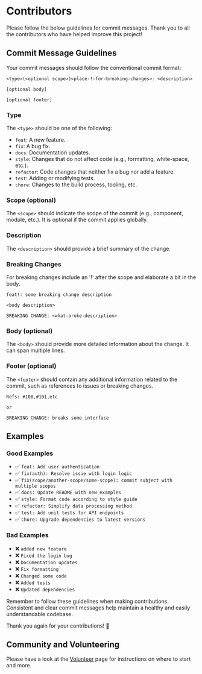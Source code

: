 # Contributors

Please follow the below guidelines for commit messages. Thank you to all the contributors who have helped improve this project!

## Commit Message Guidelines

Your commit messages should follow the conventional commit format:

```
<type>(<optional scope>)<place-!-for-breaking-changes>: <description>

[optional body]

[optional footer]
```

### Type

The `<type>` should be one of the following:

- `feat`: A new feature.
- `fix`: A bug fix.
- `docs`: Documentation updates.
- `style`: Changes that do not affect code (e.g., formatting, white-space, etc.).
- `refactor`: Code changes that neither fix a bug nor add a feature.
- `test`: Adding or modifying tests.
- `chore`: Changes to the build process, tooling, etc.

### Scope (optional)

The `<scope>` should indicate the scope of the commit (e.g., component, module, etc.). It is optional if the commit applies globally.

### Description

The `<description>` should provide a brief summary of the change.

### Breaking Changes

For breaking changes include an '!' after the scope and elaborate a bit in the body.

```
feat!: some breaking change description

<body description>

BREAKING CHANGE: <what-broke-description>
```

### Body (optional)

The `<body>` should provide more detailed information about the change. It can span multiple lines.

### Footer (optional)

The `<footer>` should contain any additional information related to the commit, such as references to issues or breaking changes.

```
Refs: #100,#101,etc

or 

BREAKING CHANGE: breaks some interface
```

## Examples

### Good Examples

- ✅ `feat: Add user authentication`
- ✅ `fix(auth): Resolve issue with login logic`
- ✅ `fix(scope/another-scope/some-scope): commit subject with multiple scopes`
- ✅ `docs: Update README with new examples`
- ✅ `style: Format code according to style guide`
- ✅ `refactor: Simplify data processing method`
- ✅ `test: Add unit tests for API endpoints`
- ✅ `chore: Upgrade dependencies to latest versions`

### Bad Examples

- ❌ `added new feature`
- ❌ `Fixed the login bug`
- ❌ `Documentation updates`
- ❌ `Fix formatting`
- ❌ `Changed some code`
- ❌ `Added tests`
- ❌ `Updated dependencies`

Remember to follow these guidelines when making contributions. Consistent and clear commit messages help maintain a healthy and easily understandable codebase.

Thank you again for your contributions! 🙌

## Community and Volunteering

Please have a look at the [Volunteer](https://github.com/iot-root/gardyn-of-eden/wiki/Volunteer) page for instructions on where to start and more.
